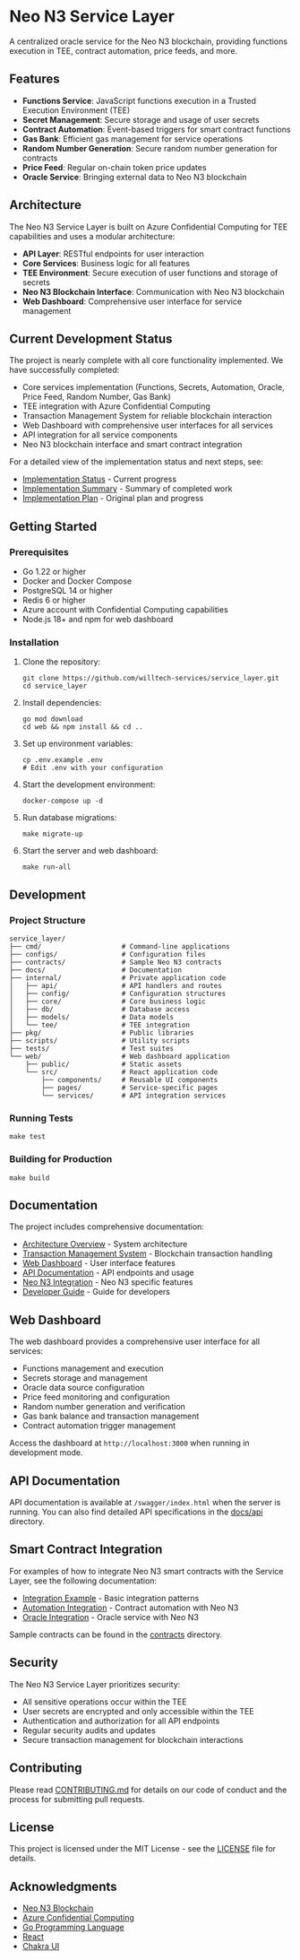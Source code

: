 # Neo N3 Service Layer

A centralized oracle service for the Neo N3 blockchain, providing functions execution in TEE, contract automation, price feeds, and more.

## Features

- **Functions Service**: JavaScript functions execution in a Trusted Execution Environment (TEE)
- **Secret Management**: Secure storage and usage of user secrets
- **Contract Automation**: Event-based triggers for smart contract functions
- **Gas Bank**: Efficient gas management for service operations
- **Random Number Generation**: Secure random number generation for contracts
- **Price Feed**: Regular on-chain token price updates
- **Oracle Service**: Bringing external data to Neo N3 blockchain

## Architecture

The Neo N3 Service Layer is built on Azure Confidential Computing for TEE capabilities and uses a modular architecture:

- **API Layer**: RESTful endpoints for user interaction
- **Core Services**: Business logic for all features
- **TEE Environment**: Secure execution of user functions and storage of secrets
- **Neo N3 Blockchain Interface**: Communication with Neo N3 blockchain
- **Web Dashboard**: Comprehensive user interface for service management

## Current Development Status

The project is nearly complete with all core functionality implemented. We have successfully completed:

- Core services implementation (Functions, Secrets, Automation, Oracle, Price Feed, Random Number, Gas Bank)
- TEE integration with Azure Confidential Computing
- Transaction Management System for reliable blockchain interaction
- Web Dashboard with comprehensive user interfaces for all services
- API integration for all service components
- Neo N3 blockchain interface and smart contract integration

For a detailed view of the implementation status and next steps, see:
- [Implementation Status](docs/implementation_status.md) - Current progress
- [Implementation Summary](docs/implementation_summary.md) - Summary of completed work
- [Implementation Plan](docs/implementation_plan.md) - Original plan and progress

## Getting Started

### Prerequisites

- Go 1.22 or higher
- Docker and Docker Compose
- PostgreSQL 14 or higher
- Redis 6 or higher
- Azure account with Confidential Computing capabilities
- Node.js 18+ and npm for web dashboard

### Installation

1. Clone the repository:
   ```
   git clone https://github.com/willtech-services/service_layer.git
   cd service_layer
   ```

2. Install dependencies:
   ```
   go mod download
   cd web && npm install && cd ..
   ```

3. Set up environment variables:
   ```
   cp .env.example .env
   # Edit .env with your configuration
   ```

4. Start the development environment:
   ```
   docker-compose up -d
   ```

5. Run database migrations:
   ```
   make migrate-up
   ```

6. Start the server and web dashboard:
   ```
   make run-all
   ```

## Development

### Project Structure

```
service_layer/
├── cmd/                    # Command-line applications
├── configs/                # Configuration files
├── contracts/              # Sample Neo N3 contracts
├── docs/                   # Documentation
├── internal/               # Private application code
│   ├── api/                # API handlers and routes
│   ├── config/             # Configuration structures
│   ├── core/               # Core business logic
│   ├── db/                 # Database access
│   ├── models/             # Data models
│   └── tee/                # TEE integration
├── pkg/                    # Public libraries
├── scripts/                # Utility scripts
├── tests/                  # Test suites
└── web/                    # Web dashboard application
    ├── public/             # Static assets
    └── src/                # React application code
        ├── components/     # Reusable UI components
        ├── pages/          # Service-specific pages
        └── services/       # API integration services
```

### Running Tests

```
make test
```

### Building for Production

```
make build
```

## Documentation

The project includes comprehensive documentation:

- [Architecture Overview](docs/architecture_overview.md) - System architecture
- [Transaction Management System](docs/transaction_management_system.md) - Blockchain transaction handling
- [Web Dashboard](docs/web_dashboard.md) - User interface features
- [API Documentation](docs/api/api_overview.md) - API endpoints and usage
- [Neo N3 Integration](docs/neo_n3_integration.md) - Neo N3 specific features
- [Developer Guide](docs/developer_guide.md) - Guide for developers

## Web Dashboard

The web dashboard provides a comprehensive user interface for all services:

- Functions management and execution
- Secrets storage and management
- Oracle data source configuration
- Price feed monitoring and configuration
- Random number generation and verification
- Gas bank balance and transaction management
- Contract automation trigger management

Access the dashboard at `http://localhost:3000` when running in development mode.

## API Documentation

API documentation is available at `/swagger/index.html` when the server is running. You can also find detailed API specifications in the [docs/api](docs/api) directory.

## Smart Contract Integration

For examples of how to integrate Neo N3 smart contracts with the Service Layer, see the following documentation:

- [Integration Example](docs/api/integration_example.md) - Basic integration patterns
- [Automation Integration](docs/automation_integration.md) - Contract automation with Neo N3
- [Oracle Integration](docs/oracle_integration.md) - Oracle service with Neo N3

Sample contracts can be found in the [contracts](contracts) directory.

## Security

The Neo N3 Service Layer prioritizes security:

- All sensitive operations occur within the TEE
- User secrets are encrypted and only accessible within the TEE
- Authentication and authorization for all API endpoints
- Regular security audits and updates
- Secure transaction management for blockchain interactions

## Contributing

Please read [CONTRIBUTING.md](CONTRIBUTING.md) for details on our code of conduct and the process for submitting pull requests.

## License

This project is licensed under the MIT License - see the [LICENSE](LICENSE) file for details.

## Acknowledgments

- [Neo N3 Blockchain](https://neo.org/)
- [Azure Confidential Computing](https://azure.microsoft.com/en-us/solutions/confidential-compute/)
- [Go Programming Language](https://golang.org/)
- [React](https://reactjs.org/)
- [Chakra UI](https://chakra-ui.com/)